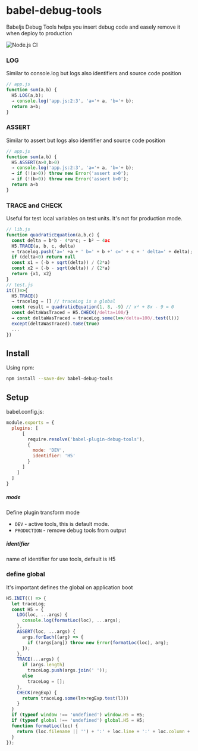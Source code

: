 # babel-debug-tools
Babeljs Debug Tools helps you insert debug code and easely remove it when deploy to production

![Node.js CI](https://github.com/thr0w/babel-debug-tools/workflows/Node.js%20CI/badge.svg)

### LOG
Similar to console.log but logs also identifiers and source code position
```javascript
// app.js
function sum(a,b) {
  H5.LOG(a,b);
  → console.log('app.js:2:3', 'a='+ a, 'b='+ b);
  return a+b;
}
```
### ASSERT
Similar to assert but logs also identifier and source code position
```javascript
// app.js
function sum(a,b) {
  H5.ASSERT(a>0,b>0)
  → console.log('app.js:2:3', 'a='+ a, 'b='+ b); 
  → if (!(a>0)) throw new Error('assert a>0');
  → if (!(b>0)) throw new Error('assert b>0');
  return a+b
}
```
### TRACE and CHECK
Useful for test local variables on test units. It's not for production mode.
```javascript
// lib.js
function quadraticEquation(a,b,c) {
  const delta = b*b - 4*a*c; ← b² – 4ac
  H5.TRACE(a, b, c, delta)
  → tracelog.push('a=' +a + ' b=' + b +' c=' + c + ' delta=' + delta);
  if (delta<0) return null
  const x1 = (-b + sqrt(delta)) / (2*a)
  const x2 = (-b - sqrt(delta)) / (2*a)
  return {x1, x2}
}
// test.js
it(()=>{
  H5.TRACE() 
  → tracelog = [] // traceLog is a global
  const result = quadraticEquation(1, 8, -9) // x² + 8x - 9 = 0
  const deltaWasTraced = H5.CHECK(/delta=100/} 
  → const deltaWasTraced = traceLog.some(l=>/delta=100/.test(l)))
  except(deltaWasTraced).toBe(true)
  ...
})
```
## Install

Using npm:
```sh
npm install --save-dev babel-debug-tools
```

## Setup

babel.config.js:
```javascript
module.exports = {
  plugins: [
      [
        require.resolve('babel-plugin-debug-tools'),
        {
          mode: 'DEV',
          identifier: 'H5'
        }
      ]
    ]
  ]
}
```

##### mode
Define plugin transform mode 
- `DEV` - active tools, this is default mode.
- `PRODUCTION` - remove debug tools from output
##### identifier
name of identifier for use tools, default is H5

### define global
It's important defines the global on application boot
```javascript
H5.INIT(() => {
  let traceLog;
  const H5 = {
    LOG(loc, ...args) {
      console.log(formatLoc(loc), ...args);
    },
    ASSERT(loc, ...args) {
      args.forEach((arg) => {
        if (!args[arg]) throw new Error(formatLoc(loc), arg);
      });
    },
    TRACE(...args) {
      if (args.length) 
        traceLog.push(args.join(' '));
      else
        traceLog = [];
    },
    CHECK(regExp) {
      return traceLog.some(l=>regExp.test(l)))
    }
  }
  if (typeof window !== 'undefined') window.H5 = H5;
  if (typeof global !== 'undefined') global.H5 = H5;
  function formatLoc(loc) {
    return (loc.filename || '') + ':' + loc.line + ':' + loc.column + ' ';
  }
});

```
